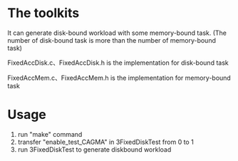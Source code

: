 # The toolkits 

It can generate disk-bound workload with some memory-bound task. 
(The number of disk-bound task is more than the number of memory-bound task)

FixedAccDisk.c、FixedAccDisk.h is the implementation for disk-bound task

FixedAccMem.c、FixedAccMem.h is the implementation for memory-bound task

# Usage

1. run "make" command
2. transfer "enable\_test\_CAGMA" in 3FixedDiskTest from 0 to 1
3. run 3FixedDiskTest to generate diskbound workload
